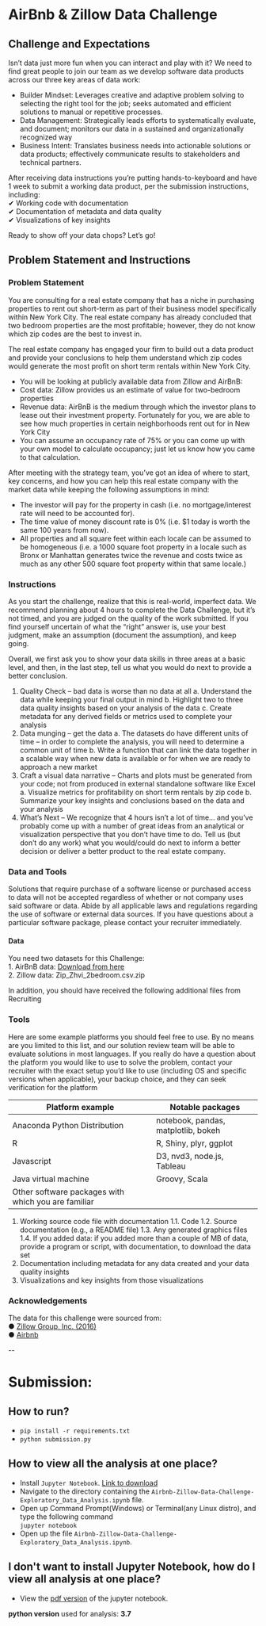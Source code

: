 ﻿# AirBnb & Zillow Data Challenge

## Challenge and Expectations

Isn’t data just more fun when you can interact and play with it? We need to find great people to join our team as we develop software data products across our three key areas of data work:
- Builder Mindset: Leverages creative and adaptive problem solving to selecting the right tool for the job; seeks automated and efficient solutions to manual or repetitive processes.
- Data Management: Strategically leads efforts to systematically evaluate, and document; monitors our data in a sustained and organizationally recognized way
- Business Intent: Translates business needs into actionable solutions or data products; effectively communicate results to stakeholders and technical partners.  

After receiving data instructions you’re putting hands-to-keyboard and have 1 week to submit a working data product, per the submission instructions, including: <br>
✔ Working code with documentation<br>
✔ Documentation of metadata and data quality <br>
✔ Visualizations of key insights<br>

Ready to show off your data chops? Let’s go!

## Problem Statement and Instructions

### Problem Statement

You are consulting for a real estate company that has a niche in purchasing properties to rent out short-term as part of their business model specifically within New York City.  The real estate company has already concluded that two bedroom properties are the most profitable; however, they do not know which zip codes are the best to invest in.    

The real estate company has engaged your firm to build out a data product and provide your conclusions to help them understand which zip codes would generate the most profit on short term rentals within New York City.
- You will be looking at publicly available data from Zillow and AirBnB:
- Cost data: Zillow provides us an estimate of value for two-bedroom properties
- Revenue data: AirBnB is the medium through which the investor plans to lease out their investment property. Fortunately for you, we are able to see how much properties in certain neighborhoods rent out for in New York City
- You can assume an occupancy rate of 75% or you can come up with your own model to calculate occupancy; just let us know how you came to that calculation.

After meeting with the strategy team, you’ve got an idea of where to start, key concerns, and how you can help this real estate company with the market data while keeping the following assumptions in mind:
- The investor will pay for the property in cash (i.e. no mortgage/interest rate will need to be accounted for).
- The time value of money discount rate is 0% (i.e. $1 today is worth the same 100 years from now).
- All properties and all square feet within each locale can be assumed to be homogeneous (i.e. a 1000 square foot property in a locale such as Bronx or Manhattan generates twice the revenue and costs twice as much as any other 500 square foot property within that same locale.)

### Instructions
As you start the challenge, realize that this is real-world, imperfect data.  We recommend planning about 4 hours to complete the Data Challenge, but it’s not timed, and you are judged on the quality of the work submitted.  If you find yourself uncertain of what the “right” answer is, use your best judgment, make an assumption (document the assumption), and keep going.  

Overall, we first ask you to show your data skills in three areas at a basic level, and then, in the last step, tell us what you would do next to provide a better conclusion. 

1. Quality Check – bad data is worse than no data at all
	a. Understand the data while keeping your final output in mind
	b. Highlight two to three data quality insights based on your analysis of the data
	c. Create metadata for any derived fields or metrics used to complete your analysis
2. Data munging – get the data
	a. The datasets do have different units of time – in order to complete the analysis, you will need to determine a common unit of time
	b. Write a function that can link the data together in a scalable way when new data is available or for when we are ready to approach a new market
3. Craft a visual data narrative – Charts and plots must be generated from your code; not from produced in external standalone software like Excel
	a. Visualize metrics for profitability on short term rentals by zip code
	b. Summarize your key insights and conclusions based on the data and your analysis
4. What’s Next – We recognize that 4 hours isn’t a lot of time… and you’ve probably come up with a number of great ideas from an analytical or visualization perspective that you don’t have time to do.  Tell us (but don’t do any work) what you would/could do next to inform a better decision or deliver a better product to the real estate company.

### Data and Tools
Solutions that require purchase of a software license or purchased access to data will not be accepted regardless of whether or not company uses said software or data. Abide by all applicable laws and regulations regarding the use of software or external data sources. If you have questions about a particular software package, please contact your recruiter immediately. 

#### Data
You need two datasets for this Challenge:<br>
	1. AirBnB data:  [Download from here](http://data.insideairbnb.com/united-states/ny/new-york-city/2019-07-08/data/listings.csv.gz)<br>
	2. Zillow data:  Zip_Zhvi_2bedroom.csv.zip <br>

In addition, you should have received the following additional files from Recruiting

### Tools
Here are some example platforms you should feel free to use. By no means are you limited to this list, and our solution review team will be able to evaluate solutions in most languages. If you really do have a question about the platform you would like to use to solve the problem, contact your recruiter with the exact setup you’d like to use (including OS and specific versions when applicable), your backup choice, and they can seek verification for the platform

Platform example	       |Notable packages                     |
-------------------------------|-------------------------------------|
Anaconda Python Distribution   |notebook, pandas, matplotlib, bokeh  |
R 			       |R, Shiny, plyr, ggplot               |
Javascript		       |D3, nvd3, node.js, Tableau           |
Java virtual machine	       |Groovy, Scala                        |
Other software packages with which you are familiar                  |

1. Working source code file with documentation 
	1.1. Code
	1.2. Source documentation (e.g., a README file)
	1.3. Any generated graphics files
	1.4. If you added data: if you added more than a couple of MB of data, provide a program or script, with documentation, to download the data set 
2. Documentation including metadata for any data created and your data quality insights
3. Visualizations and key insights from those visualizations

### Acknowledgements

The data for this challenge were sourced from: <br>
● [Zillow Group, Inc. (2016)](http://www.zillow.com/research/data/)<br>
● [Airbnb](http://insideairbnb.com/get-the-data.html)<br>

--

# Submission:

## How to run?
- `pip install -r requirements.txt`
- `python submission.py`

## How to view all the analysis at one place?
- Install `Jupyter Notebook`. [Link to download]()
- Navigate to the directory containing the `Airbnb-Zillow-Data-Challenge-Exploratory_Data_Analysis.ipynb` file.
- Open up Command Prompt(Windows) or Terminal(any Linux distro), and type the following command<br>
	`jupyter notebook`
- Open up the file `Airbnb-Zillow-Data-Challenge-Exploratory_Data_Analysis.ipynb`.

## I don't want to  install Jupyter Notebook, how do I view all analysis at one place?
- View the [pdf version](https://github.com/amansingh9097/Airbnb-Zillow-Data-Challenge/blob/master/Airbnb-Zillow-Data-Challenge-Exploratory_Data_Analysis.pdf) of the jupyter notebook.


**python version** used for analysis: **3.7**
